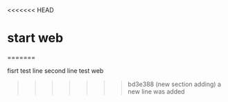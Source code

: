 <<<<<<< HEAD
# start web
=======

fisrt test line
second line test web
>>>>>>> bd3e388 (new section adding)
a new line was added
